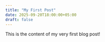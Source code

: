 ```yaml
---
title: "My First Post"
date: 2025-09-20T18:00:00+05:00
draft: false
---
```


This is the content of my very first blog post!